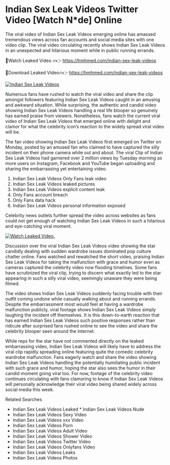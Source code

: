 ﻿# Indian Sex Leak Videos Twitter Video [Watch N*de] Online

The viral video of ﻿Indian Sex Leak Videos emerging online has amassed tremendous views across fan accounts and social media sites with one video clip. The viral video circulating recently shows ﻿Indian Sex Leak Videos in an unexpected and hilarious moment while in public running errands. 

🔴Watch Leaked Video 🔥👉  https://hmhmed.com/indian-sex-leak-videos 

🔴Download Leaked Video🔥👉  https://hmhmed.com/indian-sex-leak-videos 

[![Indian Sex Leak Videos](https://i.imgur.com/dJHk4Zq.gif)](https://hmhmed.com/indian-sex-leak-videos)

Numerous fans have rushed to watch the viral video and share the clip amongst followers featuring ﻿Indian Sex Leak Videos caught in an amusing and awkward situation. While surprising, the authentic and candid video showing ﻿Indian Sex Leak Videos handling a real life blooper so genuinely has earned praise from viewers. Nonetheless, fans watch the current viral video of ﻿Indian Sex Leak Videos that emerged online with delight and clamor for what the celebrity icon’s reaction to the widely spread viral video will be.

The fan video showing ﻿Indian Sex Leak Videos first emerged on Twitter on Monday, posted by an amused fan who claimed to have captured the silly incident on their phone camera while out and about. The viral Clip of ﻿Indian Sex Leak Videos had garnered over 2 million views by Tuesday morning as more users on Instagram, Facebook and YouTube began uploading and sharing the embarrassing yet entertaining video. 

1. ﻿Indian Sex Leak Videos Only Fans leak video
2. ﻿Indian Sex Leak Videos leaked pictures
3. ﻿Indian Sex Leak Videos explicit content leak
4. Only Fans account breach
5. Only Fans data hack
6. ﻿Indian Sex Leak Videos personal information exposed

Celebrity news outlets further spread the video across websites as fans could not get enough of watching ﻿Indian Sex Leak Videos in such a hilarious and eye-catching viral moment. 

[![Watch Leaked Video.](https://miro.medium.com/v2/resize:fit:828/format:webp/1*cilzJN44JGOrTw9NJCrNHA.gif "Watch Leaked Video")](https://hmhmed.com/indian-sex-leak-videos)

Discussion over the viral ﻿Indian Sex Leak Videos video showing the star candidly dealing with sudden wardrobe issues dominated pop culture chatter online. Fans watched and rewatched the short video, praising ﻿Indian Sex Leak Videos for taking the malfunction with grace and humor even as cameras captured the celebrity video now flooding timelines. Some fans have scrutinized the viral clip, trying to discern what exactly led to the star appearing in such a silly viral video, seemingly unaware they were being filmed.

The video shows ﻿Indian Sex Leak Videos suddenly facing trouble with their outfit coming undone while casually walking about and running errands. Despite the embarrassment most would feel at having a wardrobe malfunction publicly, viral footage shows ﻿Indian Sex Leak Videos simply laughing the incident off themselves. It is this down-to-earth reaction that has earned ﻿Indian Sex Leak Videos such positive responses rather than ridicule after surprised fans rushed online to see the video and share the celebrity blooper seen around the internet.  

While reps for the star have not commented directly on the leaked embarrassing video, ﻿Indian Sex Leak Videos will likely have to address the viral clip rapidly spreading online featuring quite the comedic celebrity wardrobe malfunction. Fans eagerly watch and share the video showing ﻿Indian Sex Leak Videos handling the potentially humiliating public incident with such grace and humor, hoping the star also sees the humor in their candid moment going viral too. For now, footage of the celebrity video continues circulating with fans clamoring to know if ﻿Indian Sex Leak Videos will personally acknowledge their viral video being shared widely across social media this week.

Related Searches
* ﻿Indian Sex Leak Videos Leaked
﻿* Indian Sex Leak Videos Nude
* ﻿Indian Sex Leak Videos Sexy Video
* ﻿Indian Sex Leak Videos xxx Video
* ﻿Indian Sex Leak Videos Porn
* ﻿Indian Sex Leak Videos Adult Video
* ﻿Indian Sex Leak Videos Shower Video
* ﻿Indian Sex Leak Videos Twitter Video
* ﻿Indian Sex Leak Videos Onlyfans Video
* ﻿Indian Sex Leak Videos Leaks
* ﻿Indian Sex Leak Videos Photos